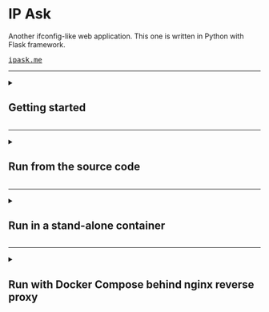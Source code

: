 # IP Ask
Another ifconfig-like web application. This one is written in Python with Flask framework.

<a href="https://ipask.me"><kbd>ipask.me</kbd></a>

---
<details>
<summary>
  
## Getting started

</summary>

* Install Python:
  ```
  pacman -S python
  ```

* Clone the git repository:
  ```sh
  git clone https://github.com/pnedkov/ipask.git
  cd ipask/
  ```

* Create and activate the Python virtual environment:
  ```sh
  python -m venv .venv
  source .venv/bin/activate
  ```

* Install the required Python packages:
  ```sh
  pip install -r requirements.txt
  ```

* (Optional) Download the GeoIP database:

  Credit: https://github.com/P3TERX/GeoLite.mmdb

    * wget:
      ```
      wget git.io/GeoLite2-City.mmdb -P resources/
      ```
    * curl:
      ```
      curl -L git.io/GeoLite2-City.mmdb -o resources/GeoLite2-City.mmdb
      ```
    The GeoIP feature is toggled with the `GEOIP` environment variable.
      
* (Optional) Generate the test key and certificate utilized by the nginx reverse proxy.
  
  You only need this if you utilize `docker-compose.yaml` and run IP Ask behind nginx.

  Review the environment variables inside `resources/generate_cert.sh` and set them accordingly like so:
  ```sh
  CN=yourdomain.com ./resources/generate_cert.sh
  ```
  Or you could use your own key and certificate. `docker-compose.yaml` expects to find them here:
  - $HOME/.nginx/key.pem
  - $HOME/.nginx/cert.pem
</details>

---
<details>
<summary>
  
## Run from the source code

</summary>


* Run using `run.sh`:
  ```sh
  ./run.sh
  ```
  Environment variables:
  | ENV var | Default value |
  | :----: | :----: |
  | GUNICORN_SERVER | ipask |
  | [GUNICORN_WORKERS](https://docs.gunicorn.org/en/stable/settings.html#workers) | CPU Cores * 2 + 1 |
  | [GUNICORN_THREADS](https://docs.gunicorn.org/en/stable/settings.html#threads) | 1 |
  | GEOIP | false |
  | REVERSE_DNS_LOOKUP | false |

  Example:
  ```sh
  REVERSE_DNS_LOOKUP=true GUNICORN_WORKERS=4 GUNICORN_THREADS=2 ./run.sh
  ```

* Run using `run.py`:

  This will run it without the Python WSGI HTTP Server - [gunicorn](https://gunicorn.org):
  ```sh
  python run.py
  ```

* Test:
  ```sh
  $ curl <host>:8080[/ip|/host|/xff|/ua|/headers|/city|/country]
  $ wget -qO - <host>:8080[/ip|/host|/xff|/ua|/headers|/city|/country]
  ```
  Or navigate to `http://<host>:8080` from your browser.

---
## Prerequisites for running in a container

  ```sh
  sudo pacman -S docker docker-compose docker-buildx
  sudo usermod -aG docker $USER
  sudo systemctl enable -now docker.service
  ```
</details>

---
<details>
<summary>
  
## Run in a stand-alone container

</summary>

* Build:
  ```sh
  docker build -t ipask .
  ```

* Run:
  ```sh
  docker run -d -p 8080:8080 ipask
  ```

* Test:
  ```sh
  curl <host>:8080[/ip|/host|/xff|/ua|/headers|/city|/country]
  wget -qO - <host>:8080[/ip|/host|/xff|/ua|/headers|/city|/country]
  ```
  Or navigate to `http://<host>:8080` from your browser.
</details>

---
<details>
<summary>
  
## Run with Docker Compose behind nginx reverse proxy

</summary>

* Run:

  Two options: Build the container or pull the latest published container version from hub.docker.com
  
  * Build and run:
    ```sh
    docker compose up -d
    ```
    Use the `--build` option in order to force the build process in case you already have the `ipask` container and want a new one.

  * Pull and run:
    ```sh
    docker compose -f docker-compose.yaml up -d
    ```

* Test:
  ```sh
  curl -kL <host>[/ip|/host|/xff|/ua|/headers|/city|/country]
  wget --no-check-certificate -qO - <host>[/ip|/host|/xff|/ua|/headers|/city|/country]
  ```
  Or navigate to `<host>` from your browser. It will automatically redirect to https and you have to accept the self-signed certificate.
</details>

